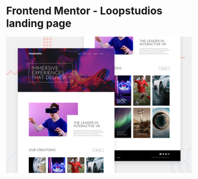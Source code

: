 # Frontend Mentor - Loopstudios landing page

![Design preview for the Loopstudios landing page coding challenge](./src/assets/images/preview.jpg)